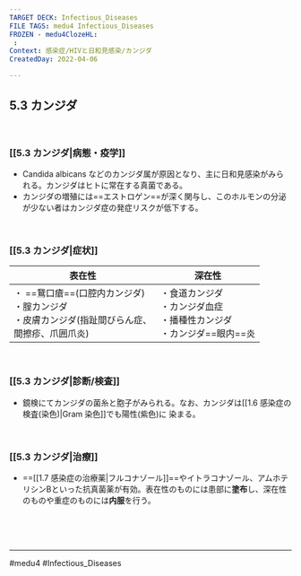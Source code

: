 ```yaml
---
TARGET DECK: Infectious_Diseases
FILE TAGS: medu4 Infectious_Diseases
FROZEN - medu4ClozeHL:
 : 
Context: 感染症/HIVと日和見感染/カンジダ
CreatedDay: 2022-04-06

---
```


## 5.3 カンジダ

<br>

### [[5.3 カンジダ|病態・疫学]]
* Candida albicans などのカンジダ属が原因となり、主に日和見感染がみられる。カンジダはヒトに常在する真菌である。 
* カンジダの増殖には==エストロゲン==が深く関与し、このホルモンの分泌が少ない者はカンジダ症の発症リスクが低下する。
<!--ID: 1649375532008-->




<br>

### [[5.3 カンジダ|症状]]
|表在性|深在性|
|---|---|
|・ ==鵞口瘡==(口腔内カンジダ) <br>・腟カンジダ<br>・皮膚カンジダ(指趾間びらん症、<br>間擦疹、爪囲爪炎)|・食道カンジダ<br>・カンジダ血症<br>・播種性カンジダ<br>・カンジダ==眼内==炎|
<!--ID: 1649375532015-->


<br>

### [[5.3 カンジダ|診断/検査]]
* 鏡検にてカンジダの菌糸と胞子がみられる。なお、カンジダは[[1.6 感染症の検査(染色)|Gram 染色]]でも陽性(紫色)に 染まる。

<br>

### [[5.3 カンジダ|治療]]
* ==[[1.7 感染症の治療薬|フルコナゾール]]==やイトラコナゾール、アムホテリシンBといった抗真菌薬が有効。表在性のものには患部に**塗布**し、深在性のものや重症のものには**内服**を行う。
 
<!--ID: 1649375532022-->


<br><br><br>

---
#medu4 #Infectious_Diseases